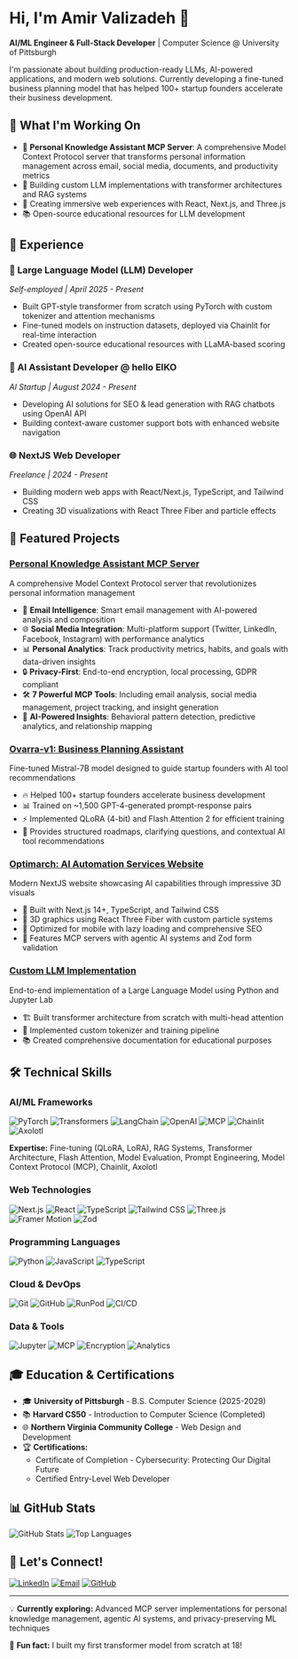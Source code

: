 # Hi, I'm Amir Valizadeh 👋

**AI/ML Engineer & Full-Stack Developer** | Computer Science @ University of Pittsburgh

I'm passionate about building production-ready LLMs, AI-powered applications, and modern web solutions. Currently developing a fine-tuned business planning model that has helped 100+ startup founders accelerate their business development.

## 🚀 What I'm Working On

- 🧠 **Personal Knowledge Assistant MCP Server**: A comprehensive Model Context Protocol server that transforms personal information management across email, social media, documents, and productivity metrics
- 🤖 Building custom LLM implementations with transformer architectures and RAG systems
- 🎨 Creating immersive web experiences with React, Next.js, and Three.js
- 📚 Open-source educational resources for LLM development

## 💼 Experience

### 🔧 Large Language Model (LLM) Developer
*Self-employed | April 2025 - Present*
- Built GPT-style transformer from scratch using PyTorch with custom tokenizer and attention mechanisms
- Fine-tuned models on instruction datasets, deployed via Chainlit for real-time interaction
- Created open-source educational resources with LLaMA-based scoring

### 🤖 AI Assistant Developer @ hello EIKO
*AI Startup | August 2024 - Present*
- Developing AI solutions for SEO & lead generation with RAG chatbots using OpenAI API
- Building context-aware customer support bots with enhanced website navigation

### 🌐 NextJS Web Developer
*Freelance | 2024 - Present*
- Building modern web apps with React/Next.js, TypeScript, and Tailwind CSS
- Creating 3D visualizations with React Three Fiber and particle effects

## 🎯 Featured Projects

### [Personal Knowledge Assistant MCP Server](https://github.com/vitalune/Nexus-MCP)
A comprehensive Model Context Protocol server that revolutionizes personal information management
- 📧 **Email Intelligence**: Smart email management with AI-powered analysis and composition
- 🌐 **Social Media Integration**: Multi-platform support (Twitter, LinkedIn, Facebook, Instagram) with performance analytics
- 📊 **Personal Analytics**: Track productivity metrics, habits, and goals with data-driven insights
- 🔒 **Privacy-First**: End-to-end encryption, local processing, GDPR compliant
- 🛠️ **7 Powerful MCP Tools**: Including email analysis, social media management, project tracking, and insight generation
- 🧠 **AI-Powered Insights**: Behavioral pattern detection, predictive analytics, and relationship mapping

### [Ovarra-v1: Business Planning Assistant](https://huggingface.co/vitalune/ovarra-v1)
Fine-tuned Mistral-7B model designed to guide startup founders with AI tool recommendations
- 🔥 Helped 100+ startup founders accelerate business development
- 📊 Trained on ~1,500 GPT-4-generated prompt-response pairs
- ⚡ Implemented QLoRA (4-bit) and Flash Attention 2 for efficient training
- 🎯 Provides structured roadmaps, clarifying questions, and contextual AI tool recommendations

### [Optimarch: AI Automation Services Website](https://optimarch.co)
Modern NextJS website showcasing AI capabilities through impressive 3D visuals
- 🎨 Built with Next.js 14+, TypeScript, and Tailwind CSS
- 🌟 3D graphics using React Three Fiber with custom particle systems
- 📱 Optimized for mobile with lazy loading and comprehensive SEO
- 🤖 Features MCP servers with agentic AI systems and Zod form validation

### [Custom LLM Implementation](https://github.com/vitalune/LLM-Project)
End-to-end implementation of a Large Language Model using Python and Jupyter Lab
- 🏗️ Built transformer architecture from scratch with multi-head attention
- 🔧 Implemented custom tokenizer and training pipeline
- 📚 Created comprehensive documentation for educational purposes

## 🛠️ Technical Skills

### AI/ML Frameworks
![PyTorch](https://img.shields.io/badge/PyTorch-EE4C2C?logo=pytorch&logoColor=fff)
![Transformers](https://img.shields.io/badge/Transformers-FFD43B?logo=huggingface&logoColor=333)
![LangChain](https://img.shields.io/badge/LangChain-121212?logo=chainlink&logoColor=fff)
![OpenAI](https://img.shields.io/badge/OpenAI-412991?logo=openai&logoColor=fff)
![MCP](https://img.shields.io/badge/MCP-Protocol-blue)
![Chainlit](https://img.shields.io/badge/Chainlit-FF6B6B?logo=chat&logoColor=fff)
![Axolotl](https://img.shields.io/badge/Axolotl-4B0082?logo=ai&logoColor=fff)

**Expertise:** Fine-tuning (QLoRA, LoRA), RAG Systems, Transformer Architecture, Flash Attention, Model Evaluation, Prompt Engineering, Model Context Protocol (MCP), Chainlit, Axolotl

### Web Technologies
![Next.js](https://img.shields.io/badge/Next.js-000?logo=nextdotjs&logoColor=fff)
![React](https://img.shields.io/badge/React-61DAFB?logo=react&logoColor=333)
![TypeScript](https://img.shields.io/badge/TypeScript-3178C6?logo=typescript&logoColor=fff)
![Tailwind CSS](https://img.shields.io/badge/Tailwind_CSS-06B6D4?logo=tailwindcss&logoColor=fff)
![Three.js](https://img.shields.io/badge/Three.js-000?logo=threedotjs&logoColor=fff)
![Framer Motion](https://img.shields.io/badge/Framer_Motion-0055FF?logo=framer&logoColor=fff)
![Zod](https://img.shields.io/badge/Zod-3E67B1?logo=zod&logoColor=fff)

### Programming Languages
![Python](https://img.shields.io/badge/Python-3776AB?logo=python&logoColor=fff)
![JavaScript](https://img.shields.io/badge/JavaScript-F7DF1E?logo=javascript&logoColor=333)
![TypeScript](https://img.shields.io/badge/TypeScript-3178C6?logo=typescript&logoColor=fff)

### Cloud & DevOps
![Git](https://img.shields.io/badge/Git-F05032?logo=git&logoColor=fff)
![GitHub](https://img.shields.io/badge/GitHub-181717?logo=github&logoColor=fff)
![RunPod](https://img.shields.io/badge/RunPod-6B46C1?logo=rocket&logoColor=fff)
![CI/CD](https://img.shields.io/badge/CI%2FCD-2088FF?logo=githubactions&logoColor=fff)

### Data & Tools
![Jupyter](https://img.shields.io/badge/Jupyter-F37626?logo=jupyter&logoColor=fff)
![MCP](https://img.shields.io/badge/MCP_Servers-000?logo=server&logoColor=fff)
![Encryption](https://img.shields.io/badge/End--to--End_Encryption-007ACC?logo=shield&logoColor=fff)
![Analytics](https://img.shields.io/badge/Data_Analytics-4285F4?logo=googleanalytics&logoColor=fff)

## 🎓 Education & Certifications

- 🎓 **University of Pittsburgh** - B.S. Computer Science (2025-2029)
- 📚 **Harvard CS50** - Introduction to Computer Science (Completed)
- 🌐 **Northern Virginia Community College** - Web Design and Development
- 🏆 **Certifications:**
  - Certificate of Completion - Cybersecurity: Protecting Our Digital Future
  - Certified Entry-Level Web Developer

## 📊 GitHub Stats

![GitHub Stats](https://github-readme-stats.vercel.app/api?username=vitalune&show_icons=true&theme=tokyonight)
![Top Languages](https://github-readme-stats.vercel.app/api/top-langs/?username=vitalune&layout=compact&theme=tokyonight)

## 🤝 Let's Connect!

[![LinkedIn](https://img.shields.io/badge/LinkedIn-0A66C2?logo=linkedin&logoColor=fff)](https://linkedin.com/in/amirvalizadeh)
[![Email](https://img.shields.io/badge/Email-EA4335?logo=gmail&logoColor=fff)](mailto:amirv2021@gmail.com)
[![GitHub](https://img.shields.io/badge/GitHub-181717?logo=github&logoColor=fff)](https://github.com/vitalune)

---

💡 **Currently exploring:** Advanced MCP server implementations for personal knowledge management, agentic AI systems, and privacy-preserving ML techniques

🌟 **Fun fact:** I built my first transformer model from scratch at 18!
